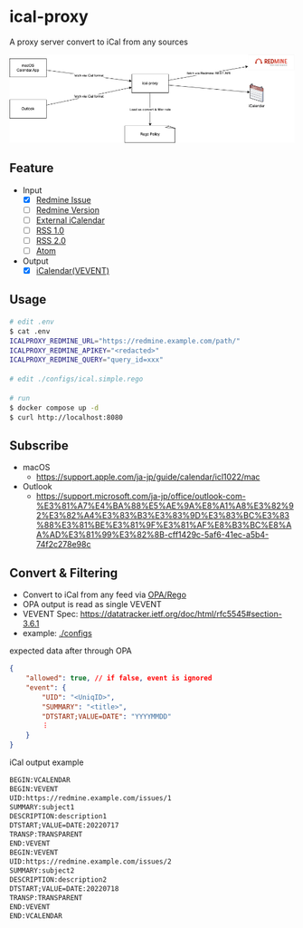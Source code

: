 # ical-proxy

A proxy server convert to iCal from any sources

![architecture](docs/architecture.drawio.png)

## Feature

* Input
  * [x] [Redmine Issue](https://www.redmine.org/projects/redmine/wiki/Rest_Issues)
  * [ ] [Redmine Version](https://www.redmine.org/projects/redmine/wiki/Rest_Versions)
  * [ ] [External iCalendar]()
  * [ ] [RSS 1.0]()
  * [ ] [RSS 2.0]()
  * [ ] [Atom]()
* Output
  * [x] [iCalendar(VEVENT)](https://datatracker.ietf.org/doc/html/rfc5545)

## Usage

```sh
# edit .env
$ cat .env
ICALPROXY_REDMINE_URL="https://redmine.example.com/path/"
ICALPROXY_REDMINE_APIKEY="<redacted>"
ICALPROXY_REDMINE_QUERY="query_id=xxx"

# edit ./configs/ical.simple.rego

# run
$ docker compose up -d
$ curl http://localhost:8080
```

## Subscribe

* macOS
  * https://support.apple.com/ja-jp/guide/calendar/icl1022/mac
* Outlook
  * https://support.microsoft.com/ja-jp/office/outlook-com-%E3%81%A7%E4%BA%88%E5%AE%9A%E8%A1%A8%E3%82%92%E3%82%A4%E3%83%B3%E3%83%9D%E3%83%BC%E3%83%88%E3%81%BE%E3%81%9F%E3%81%AF%E8%B3%BC%E8%AA%AD%E3%81%99%E3%82%8B-cff1429c-5af6-41ec-a5b4-74f2c278e98c

## Convert & Filtering

* Convert to iCal from any feed via [OPA/Rego](https://www.openpolicyagent.org/)
* OPA output is read as single VEVENT
* VEVENT Spec: https://datatracker.ietf.org/doc/html/rfc5545#section-3.6.1
* example: [./configs](./configs/)

expected data after through OPA
```json
{
    "allowed": true, // if false, event is ignored
    "event": {
        "UID": "<UniqID>",
        "SUMMARY": "<title>",
        "DTSTART;VALUE=DATE": "YYYYMMDD"
        ︙
    }
}
```

iCal output example
```ics
BEGIN:VCALENDAR
BEGIN:VEVENT
UID:https://redmine.example.com/issues/1
SUMMARY:subject1
DESCRIPTION:description1
DTSTART;VALUE=DATE:20220717
TRANSP:TRANSPARENT
END:VEVENT
BEGIN:VEVENT
UID:https://redmine.example.com/issues/2
SUMMARY:subject2
DESCRIPTION:description2
DTSTART;VALUE=DATE:20220718
TRANSP:TRANSPARENT
END:VEVENT
END:VCALENDAR
```
